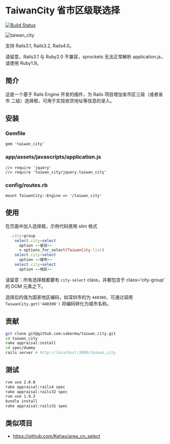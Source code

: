# TaiwanCity 省市区级联选择

[![Build Status](https://travis-ci.org/saberma/taiwan_city.png?branch=master)](https://travis-ci.org/saberma/taiwan_city)

![taiwan_city](http://cl.ly/image/3c212i1e3b1T/ScreenFlow.mp4.gif)

支持 Rails3.1, Rails3.2, Rails4.0。

请留意，Rails3.1 与 Ruby2.0 不兼容，sprockets 无法正常解析 application.js，请使用 Ruby1.9。

## 简介

这是一个基于 Rails Engine 开发的插件，为 Rails 项目增加省市区三级（或者省市 二级）选择框，可用于实现收货地址等信息的录入。

## 安装

### Gemfile

    gem 'taiwan_city'

### app/assets/javascripts/application.js

    //= require 'jquery'
    //= require 'taiwan_city/jquery.taiwan_city'

### config/routes.rb

    mount TaiwanCity::Engine => '/taiwan_city'

## 使用

在页面中加入选择框，示例代码使用 slim 格式

```ruby
  .city-group
    select.city-select
      option --省份--
      = options_for_select(TaiwanCity.list)
    select.city-select
      option --城市--
    select.city-select
      option --地区--
```

请留意：所有选择框都要有 `city-select` class，并都包含于 class='city-group' 的 DOM 元素之下。

选择后的值为国家地区编码，如深圳市的为 `440300`，可通过调用 `TaiwanCity.get('440300')` 将编码转化为城市名称。

## 贡献

```bash
git clone git@github.com:saberma/taiwan_city.git
cd taiwan_city
rake appraisal:install
cd spec/dummy
rails server # http://localhost:3000/taiwan_city
```

## 测试

```bash
rvm use 2.0.0
rake appraisal:rails4 spec
rake appraisal:rails32 spec
rvm use 1.9.3
bundle install
rake appraisal:rails31 spec
```

## 类似项目

* https://github.com/Kehao/area_cn_select
